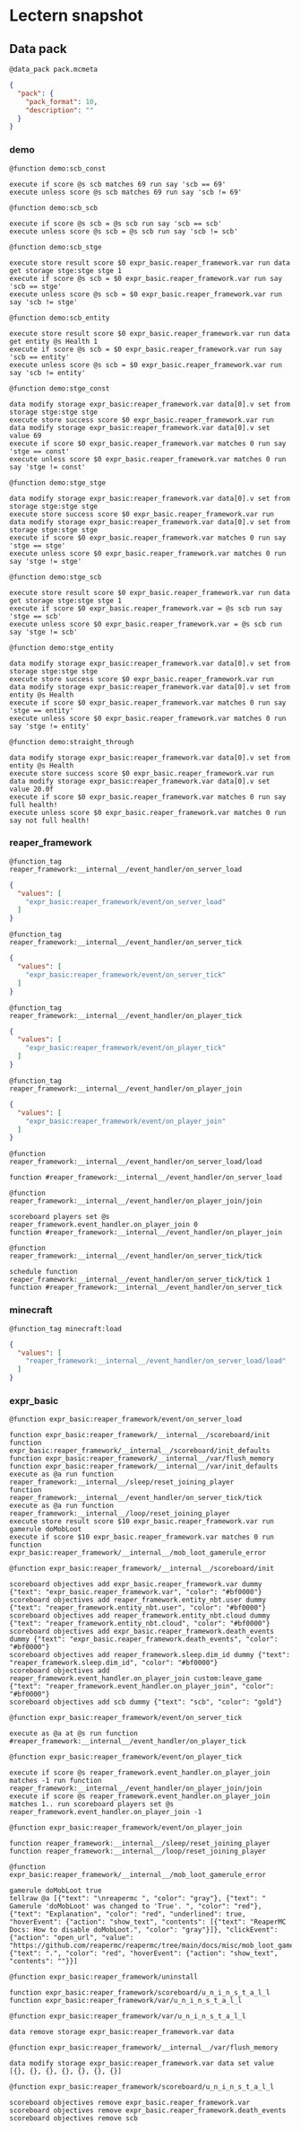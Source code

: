 # Lectern snapshot

## Data pack

`@data_pack pack.mcmeta`

```json
{
  "pack": {
    "pack_format": 10,
    "description": ""
  }
}
```

### demo

`@function demo:scb_const`

```mcfunction
execute if score @s scb matches 69 run say 'scb == 69'
execute unless score @s scb matches 69 run say 'scb != 69'
```

`@function demo:scb_scb`

```mcfunction
execute if score @s scb = @s scb run say 'scb == scb'
execute unless score @s scb = @s scb run say 'scb != scb'
```

`@function demo:scb_stge`

```mcfunction
execute store result score $0 expr_basic.reaper_framework.var run data get storage stge:stge stge 1
execute if score @s scb = $0 expr_basic.reaper_framework.var run say 'scb == stge'
execute unless score @s scb = $0 expr_basic.reaper_framework.var run say 'scb != stge'
```

`@function demo:scb_entity`

```mcfunction
execute store result score $0 expr_basic.reaper_framework.var run data get entity @s Health 1
execute if score @s scb = $0 expr_basic.reaper_framework.var run say 'scb == entity'
execute unless score @s scb = $0 expr_basic.reaper_framework.var run say 'scb != entity'
```

`@function demo:stge_const`

```mcfunction
data modify storage expr_basic:reaper_framework.var data[0].v set from storage stge:stge stge
execute store success score $0 expr_basic.reaper_framework.var run data modify storage expr_basic:reaper_framework.var data[0].v set value 69
execute if score $0 expr_basic.reaper_framework.var matches 0 run say 'stge == const'
execute unless score $0 expr_basic.reaper_framework.var matches 0 run say 'stge != const'
```

`@function demo:stge_stge`

```mcfunction
data modify storage expr_basic:reaper_framework.var data[0].v set from storage stge:stge stge
execute store success score $0 expr_basic.reaper_framework.var run data modify storage expr_basic:reaper_framework.var data[0].v set from storage stge:stge stge
execute if score $0 expr_basic.reaper_framework.var matches 0 run say 'stge == stge'
execute unless score $0 expr_basic.reaper_framework.var matches 0 run say 'stge != stge'
```

`@function demo:stge_scb`

```mcfunction
execute store result score $0 expr_basic.reaper_framework.var run data get storage stge:stge stge 1
execute if score $0 expr_basic.reaper_framework.var = @s scb run say 'stge == scb'
execute unless score $0 expr_basic.reaper_framework.var = @s scb run say 'stge != scb'
```

`@function demo:stge_entity`

```mcfunction
data modify storage expr_basic:reaper_framework.var data[0].v set from storage stge:stge stge
execute store success score $0 expr_basic.reaper_framework.var run data modify storage expr_basic:reaper_framework.var data[0].v set from entity @s Health
execute if score $0 expr_basic.reaper_framework.var matches 0 run say 'stge == entity'
execute unless score $0 expr_basic.reaper_framework.var matches 0 run say 'stge != entity'
```

`@function demo:straight_through`

```mcfunction
data modify storage expr_basic:reaper_framework.var data[0].v set from entity @s Health
execute store success score $0 expr_basic.reaper_framework.var run data modify storage expr_basic:reaper_framework.var data[0].v set value 20.0f
execute if score $0 expr_basic.reaper_framework.var matches 0 run say full health!
execute unless score $0 expr_basic.reaper_framework.var matches 0 run say not full health!
```

### reaper_framework

`@function_tag reaper_framework:__internal__/event_handler/on_server_load`

```json
{
  "values": [
    "expr_basic:reaper_framework/event/on_server_load"
  ]
}
```

`@function_tag reaper_framework:__internal__/event_handler/on_server_tick`

```json
{
  "values": [
    "expr_basic:reaper_framework/event/on_server_tick"
  ]
}
```

`@function_tag reaper_framework:__internal__/event_handler/on_player_tick`

```json
{
  "values": [
    "expr_basic:reaper_framework/event/on_player_tick"
  ]
}
```

`@function_tag reaper_framework:__internal__/event_handler/on_player_join`

```json
{
  "values": [
    "expr_basic:reaper_framework/event/on_player_join"
  ]
}
```

`@function reaper_framework:__internal__/event_handler/on_server_load/load`

```mcfunction
function #reaper_framework:__internal__/event_handler/on_server_load
```

`@function reaper_framework:__internal__/event_handler/on_player_join/join`

```mcfunction
scoreboard players set @s reaper_framework.event_handler.on_player_join 0
function #reaper_framework:__internal__/event_handler/on_player_join
```

`@function reaper_framework:__internal__/event_handler/on_server_tick/tick`

```mcfunction
schedule function reaper_framework:__internal__/event_handler/on_server_tick/tick 1
function #reaper_framework:__internal__/event_handler/on_server_tick
```

### minecraft

`@function_tag minecraft:load`

```json
{
  "values": [
    "reaper_framework:__internal__/event_handler/on_server_load/load"
  ]
}
```

### expr_basic

`@function expr_basic:reaper_framework/event/on_server_load`

```mcfunction
function expr_basic:reaper_framework/__internal__/scoreboard/init
function expr_basic:reaper_framework/__internal__/scoreboard/init_defaults
function expr_basic:reaper_framework/__internal__/var/flush_memory
function expr_basic:reaper_framework/__internal__/var/init_defaults
execute as @a run function reaper_framework:__internal__/sleep/reset_joining_player
function reaper_framework:__internal__/event_handler/on_server_tick/tick
execute as @a run function reaper_framework:__internal__/loop/reset_joining_player
execute store result score $10 expr_basic.reaper_framework.var run gamerule doMobLoot
execute if score $10 expr_basic.reaper_framework.var matches 0 run function expr_basic:reaper_framework/__internal__/mob_loot_gamerule_error
```

`@function expr_basic:reaper_framework/__internal__/scoreboard/init`

```mcfunction
scoreboard objectives add expr_basic.reaper_framework.var dummy {"text": "expr_basic.reaper_framework.var", "color": "#bf0000"}
scoreboard objectives add reaper_framework.entity_nbt.user dummy {"text": "reaper_framework.entity_nbt.user", "color": "#bf0000"}
scoreboard objectives add reaper_framework.entity_nbt.cloud dummy {"text": "reaper_framework.entity_nbt.cloud", "color": "#bf0000"}
scoreboard objectives add expr_basic.reaper_framework.death_events dummy {"text": "expr_basic.reaper_framework.death_events", "color": "#bf0000"}
scoreboard objectives add reaper_framework.sleep.dim_id dummy {"text": "reaper_framework.sleep.dim_id", "color": "#bf0000"}
scoreboard objectives add reaper_framework.event_handler.on_player_join custom:leave_game {"text": "reaper_framework.event_handler.on_player_join", "color": "#bf0000"}
scoreboard objectives add scb dummy {"text": "scb", "color": "gold"}
```

`@function expr_basic:reaper_framework/event/on_server_tick`

```mcfunction
execute as @a at @s run function #reaper_framework:__internal__/event_handler/on_player_tick
```

`@function expr_basic:reaper_framework/event/on_player_tick`

```mcfunction
execute if score @s reaper_framework.event_handler.on_player_join matches -1 run function reaper_framework:__internal__/event_handler/on_player_join/join
execute if score @s reaper_framework.event_handler.on_player_join matches 1.. run scoreboard players set @s reaper_framework.event_handler.on_player_join -1
```

`@function expr_basic:reaper_framework/event/on_player_join`

```mcfunction
function reaper_framework:__internal__/sleep/reset_joining_player
function reaper_framework:__internal__/loop/reset_joining_player
```

`@function expr_basic:reaper_framework/__internal__/mob_loot_gamerule_error`

```mcfunction
gamerule doMobLoot true
tellraw @a [{"text": "\nreapermc ", "color": "gray"}, {"text": " Gamerule 'doMobLoot' was changed to 'True'. ", "color": "red"}, {"text": "Explanation", "color": "red", "underlined": true, "hoverEvent": {"action": "show_text", "contents": [{"text": "ReaperMC Docs: How to disable doMobLoot.", "color": "gray"}]}, "clickEvent": {"action": "open_url", "value": "https://github.com/reapermc/reapermc/tree/main/docs/misc/mob_loot_gamerule.md"}}, {"text": ".", "color": "red", "hoverEvent": {"action": "show_text", "contents": ""}}]
```

`@function expr_basic:reaper_framework/uninstall`

```mcfunction
function expr_basic:reaper_framework/scoreboard/u_n_i_n_s_t_a_l_l
function expr_basic:reaper_framework/var/u_n_i_n_s_t_a_l_l
```

`@function expr_basic:reaper_framework/var/u_n_i_n_s_t_a_l_l`

```mcfunction
data remove storage expr_basic:reaper_framework.var data
```

`@function expr_basic:reaper_framework/__internal__/var/flush_memory`

```mcfunction
data modify storage expr_basic:reaper_framework.var data set value [{}, {}, {}, {}, {}, {}, {}]
```

`@function expr_basic:reaper_framework/scoreboard/u_n_i_n_s_t_a_l_l`

```mcfunction
scoreboard objectives remove expr_basic.reaper_framework.var
scoreboard objectives remove expr_basic.reaper_framework.death_events
scoreboard objectives remove scb
```
